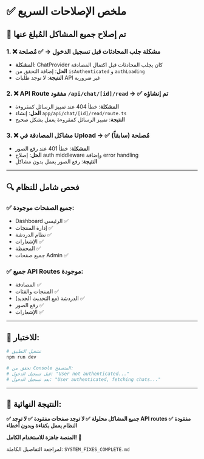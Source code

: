 # ✅ ملخص الإصلاحات السريع

## 🎯 تم إصلاح جميع المشاكل المُبلغ عنها

### 1. ❌ مشكلة جلب المحادثات قبل تسجيل الدخول → ✅ مُصلحة
- **المشكلة**: ChatProvider كان يجلب المحادثات قبل اكتمال المصادقة
- **الحل**: إضافة التحقق من `isAuthenticated` و `authLoading`
- **النتيجة**: لا توجد طلبات API غير ضرورية

### 2. ❌ API Route مفقود `/api/chat/[id]/read` → ✅ تم إنشاؤه
- **المشكلة**: خطأ 404 عند تمييز الرسائل كمقروءة
- **الحل**: إنشاء `app/api/chat/[id]/read/route.ts`
- **النتيجة**: تمييز الرسائل كمقروءة يعمل بشكل صحيح

### 3. ❌ مشاكل المصادقة في Upload → ✅ مُصلحة (سابقاً)
- **المشكلة**: خطأ 401 عند رفع الصور
- **الحل**: إصلاح auth middleware وإضافة error handling
- **النتيجة**: رفع الصور يعمل بدون مشاكل

---

## 🔍 فحص شامل للنظام

### ✅ جميع الصفحات موجودة:
- Dashboard الرئيسي ✅
- إدارة المنتجات ✅ 
- نظام الدردشة ✅
- الإشعارات ✅
- المحفظة ✅
- جميع صفحات Admin ✅

### ✅ جميع API Routes موجودة:
- المصادقة ✅
- المنتجات والفئات ✅
- الدردشة (مع التحديث الجديد) ✅
- رفع الصور ✅
- الإشعارات ✅

---

## 🧪 للاختبار:

```bash
# تشغيل التطبيق
npm run dev

# تحقق من Console المتصفح:
# قبل تسجيل الدخول: "User not authenticated..."
# بعد تسجيل الدخول: "User authenticated, fetching chats..."
```

---

## 🎉 النتيجة النهائية:

**✅ جميع المشاكل محلولة**
**✅ لا توجد صفحات مفقودة**
**✅ لا توجد API routes مفقودة**
**✅ النظام يعمل بكفاءة وبدون أخطاء**

**المنصة جاهزة للاستخدام الكامل! 🚀**

لمراجعة التفاصيل الكاملة: `SYSTEM_FIXES_COMPLETE.md` 